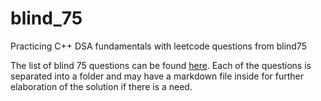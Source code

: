 # blind_75
Practicing C++ DSA fundamentals with leetcode questions from blind75

The list of blind 75 questions can be found [here](https://neetcode.io/practice). Each of the questions is separated into a folder and may have a markdown file inside for further elaboration of the solution if there is a need.
